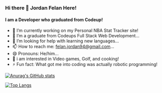 <h3> Hi there 👋
Jordan Felan Here!
</h3>
<h4> I am a Developer who graduated from Codeup! </h4>

<!--
**Jordan-felan/Jordan-felan** is a ✨ _special_ ✨ repository because its `README.md` (this file) appears on your GitHub profile.

-->

- 🔭 I’m currently working on my Personal NBA Stat Tracker site!
- 🌱 I’m a graduate from Codeups Full Stack Web Development...
- 🤔 I’m looking for help with learning new languages...
- 📫 How to reach me: felan.jordan94@gmail.com...
- 😄 Pronouns: He/him...
- 👀 i am interested in Video games, Golf, and cooking!
- ⚡ Fun fact: What got me into coding was actually robotic programming!


[![Anurag's GitHub stats](https://github-readme-stats.vercel.app/api?username=Jordan-felan&show_icons=true&theme=radical)
](https://github.com/Jordan-felan/github-readme-stats)


[![Top Langs](https://github-readme-stats.vercel.app/api/top-langs/?username=Jordan-felan&layout=compact)](https://github.com/Jordan-felan/github-readme-stats)
